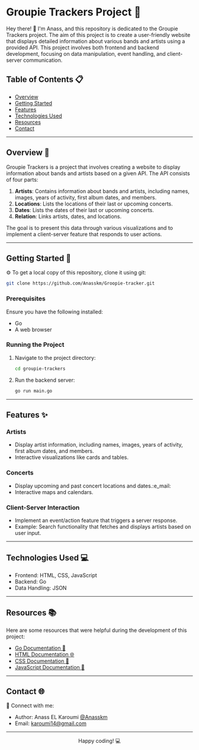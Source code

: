 # Groupie Trackers Project 🎸

Hey there! 👋 I'm Anass, and this repository is dedicated to the Groupie Trackers project. The aim of this project is to create a user-friendly website that displays detailed information about various bands and artists using a provided API. This project involves both frontend and backend development, focusing on data manipulation, event handling, and client-server communication.

## Table of Contents 📋

- [Overview](#overview-)
- [Getting Started](#getting-started-)
- [Features](#features-)
- [Technologies Used](#technologies-used-)
- [Resources](#resources-)
- [Contact](#contact-)

---

## Overview 📖

Groupie Trackers is a project that involves creating a website to display information about bands and artists based on a given API. The API consists of four parts:

1. **Artists**: Contains information about bands and artists, including names, images, years of activity, first album dates, and members.
2. **Locations**: Lists the locations of their last or upcoming concerts.
3. **Dates**: Lists the dates of their last or upcoming concerts.
4. **Relation**: Links artists, dates, and locations.

The goal is to present this data through various visualizations and to implement a client-server feature that responds to user actions.

---

## Getting Started 🚀

⚙️ To get a local copy of this repository, clone it using git:

```bash
git clone https://github.com/Anasskm/Groopie-tracker.git
```

 ### Prerequisites

Ensure you have the following installed:
- Go
- A web browser

### Running the Project

 1. Navigate to the project directory:
    ```bash
    cd groupie-trackers
    ```

 2. Run the backend server:
      ```bash
    go run main.go
    ```
---

## Features ✨

 ### Artists

 - Display artist information, including names, images, years of activity, first album dates, and members.
 - Interactive visualizations like cards and tables.
 
 ### Concerts

 - Display upcoming and past concert locations and dates.:e_mail:
 - Interactive maps and calendars.
 
 ### Client-Server Interaction
 - Implement an event/action feature that triggers a server response.
 - Example: Search functionality that fetches and displays artists based on user input.
 
---

## Technologies Used 💻 

- Frontend: HTML, CSS, JavaScript
- Backend: Go
- Data Handling: JSON

---

## Resources 📚
Here are some resources that were helpful during the development of this project:

- [Go Documentation :blue_book:](https://go.dev/doc/)
- [HTML Documentation :globe_with_meridians:](https://developer.mozilla.org/en-US/docs/Web/HTML)
- [CSS Documentation :art:](https://developer.mozilla.org/en-US/docs/Web/HTML)
- [JavaScript Documentation :scroll:](https://developer.mozilla.org/en-US/docs/Web/JavaScript)
---

## Contact 🌐

🌟 Connect with me:

- Author: Anass EL Karoumi [@Anasskm](https://github.com/Anasskm)
- Email: karoumi14@gmail.com
---

<p align="center">Happy coding! 💻</p>
